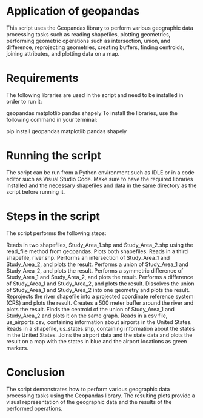 # Application of geopandas
 
This script uses the Geopandas library to perform various geographic data processing tasks such as reading shapefiles, plotting geometries, performing geometric operations such as intersection, union, and difference, reprojecting geometries, creating buffers, finding centroids, joining attributes, and plotting data on a map.

# Requirements

The following libraries are used in the script and need to be installed in order to run it:

geopandas
matplotlib
pandas
shapely
To install the libraries, use the following command in your terminal:

pip install geopandas matplotlib pandas shapely

# Running the script
The script can be run from a Python environment such as IDLE or in a code editor such as Visual Studio Code. Make sure to have the required libraries installed and the necessary shapefiles and data in the same directory as the script before running it.

# Steps in the script
The script performs the following steps:

Reads in two shapefiles, Study_Area_1.shp and Study_Area_2.shp using the read_file method from geopandas.
Plots both shapefiles.
Reads in a third shapefile, river.shp.
Performs an intersection of Study_Area_1 and Study_Area_2, and plots the result.
Performs a union of Study_Area_1 and Study_Area_2, and plots the result.
Performs a symmetric difference of Study_Area_1 and Study_Area_2, and plots the result.
Performs a difference of Study_Area_1 and Study_Area_2, and plots the result.
Dissolves the union of Study_Area_1 and Study_Area_2 into one geometry and plots the result.
Reprojects the river shapefile into a projected coordinate reference system (CRS) and plots the result.
Creates a 500 meter buffer around the river and plots the result.
Finds the centroid of the union of Study_Area_1 and Study_Area_2 and plots it on the same graph.
Reads in a csv file, us_airports.csv, containing information about airports in the United States.
Reads in a shapefile, us_states.shp, containing information about the states in the United States.
Joins the airport data and the state data and plots the result on a map with the states in blue and the airport locations as green markers.

# Conclusion
The script demonstrates how to perform various geographic data processing tasks using the Geopandas library. The resulting plots provide a visual representation of the geographic data and the results of the performed operations.